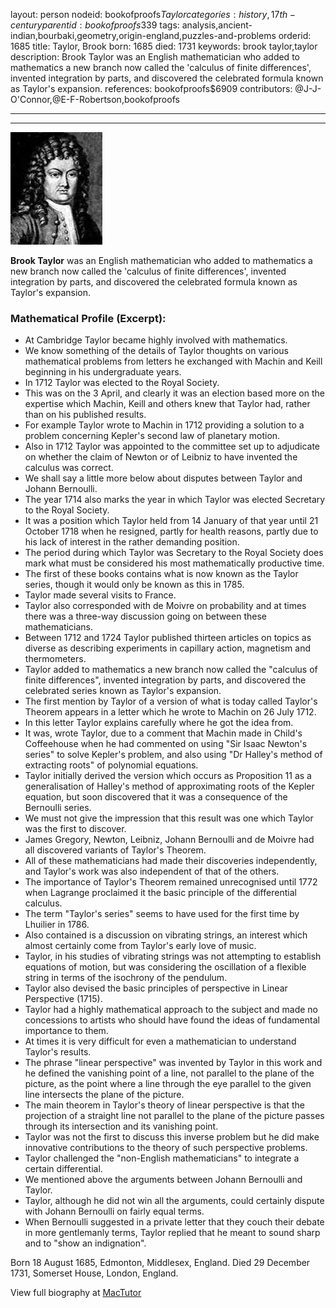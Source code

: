layout: person
nodeid: bookofproofs$Taylor
categories: history,17th-century
parentid: bookofproofs$339
tags: analysis,ancient-indian,bourbaki,geometry,origin-england,puzzles-and-problems
orderid: 1685
title: Taylor, Brook
born: 1685
died: 1731
keywords: brook taylor,taylor
description: Brook Taylor was an English mathematician who added to mathematics a new branch now called the 'calculus of finite differences', invented integration by parts, and discovered the celebrated formula known as Taylor's expansion.
references: bookofproofs$6909
contributors: @J-J-O'Connor,@E-F-Robertson,bookofproofs

---



---

![Taylor.jpg](https://github.com/bookofproofs/bookofproofs.github.io/blob/main/_sources/_assets/images/portraits/Taylor.jpg?raw=true)

**Brook Taylor** was an English mathematician who added to mathematics a new branch now called the 'calculus of finite differences', invented integration by parts, and discovered the celebrated formula known as Taylor's expansion.

### Mathematical Profile (Excerpt):
* At Cambridge Taylor became highly involved with mathematics.
* We know something of the details of Taylor thoughts on various mathematical problems from letters he exchanged with Machin and Keill beginning in his undergraduate years.
* In 1712 Taylor was elected to the Royal Society.
* This was on the 3 April, and clearly it was an election based more on the expertise which Machin, Keill and others knew that Taylor had, rather than on his published results.
* For example Taylor wrote to Machin in 1712 providing a solution to a problem concerning Kepler's second law of planetary motion.
* Also in 1712 Taylor was appointed to the committee set up to adjudicate on whether the claim of Newton or of Leibniz to have invented the calculus was correct.
* We shall say a little more below about disputes between Taylor and Johann Bernoulli.
* The year 1714 also marks the year in which Taylor was elected Secretary to the Royal Society.
* It was a position which Taylor held from 14 January of that year until 21 October 1718 when he resigned, partly for health reasons, partly due to his lack of interest in the rather demanding position.
* The period during which Taylor was Secretary to the Royal Society does mark what must be considered his most mathematically productive time.
* The first of these books contains what is now known as the Taylor series, though it would only be known as this in 1785.
* Taylor made several visits to France.
* Taylor also corresponded with de Moivre on probability and at times there was a three-way discussion going on between these mathematicians.
* Between 1712 and 1724 Taylor published thirteen articles on topics as diverse as describing experiments in capillary action, magnetism and thermometers.
* Taylor added to mathematics a new branch now called the "calculus of finite differences", invented integration by parts, and discovered the celebrated series known as Taylor's expansion.
* The first mention by Taylor of a version of what is today called Taylor's Theorem appears in a letter which he wrote to Machin on 26 July 1712.
* In this letter Taylor explains carefully where he got the idea from.
* It was, wrote Taylor, due to a comment that Machin made in Child's Coffeehouse when he had commented on using "Sir Isaac Newton's series" to solve Kepler's problem, and also using "Dr Halley's method of extracting roots" of polynomial equations.
* Taylor initially derived the version which occurs as Proposition 11 as a generalisation of Halley's method of approximating roots of the Kepler equation, but soon discovered that it was a consequence of the Bernoulli series.
* We must not give the impression that this result was one which Taylor was the first to discover.
* James Gregory, Newton, Leibniz, Johann Bernoulli and de Moivre had all discovered variants of Taylor's Theorem.
* All of these mathematicians had made their discoveries independently, and Taylor's work was also independent of that of the others.
* The importance of Taylor's Theorem remained unrecognised until 1772 when Lagrange proclaimed it the basic principle of the differential calculus.
* The term "Taylor's series" seems to have used for the first time by Lhuilier in 1786.
* Also contained is a discussion on vibrating strings, an interest which almost certainly come from Taylor's early love of music.
* Taylor, in his studies of vibrating strings was not attempting to establish equations of motion, but was considering the oscillation of a flexible string in terms of the isochrony of the pendulum.
* Taylor also devised the basic principles of perspective in Linear Perspective (1715).
* Taylor had a highly mathematical approach to the subject and made no concessions to artists who should have found the ideas of fundamental importance to them.
* At times it is very difficult for even a mathematician to understand Taylor's results.
* The phrase "linear perspective" was invented by Taylor in this work and he defined the vanishing point of a line, not parallel to the plane of the picture, as the point where a line through the eye parallel to the given line intersects the plane of the picture.
* The main theorem in Taylor's theory of linear perspective is that the projection of a straight line not parallel to the plane of the picture passes through its intersection and its vanishing point.
* Taylor was not the first to discuss this inverse problem but he did make innovative contributions to the theory of such perspective problems.
* Taylor challenged the "non-English mathematicians" to integrate a certain differential.
* We mentioned above the arguments between Johann Bernoulli and Taylor.
* Taylor, although he did not win all the arguments, could certainly dispute with Johann Bernoulli on fairly equal terms.
* When Bernoulli suggested in a private letter that they couch their debate in more gentlemanly terms, Taylor replied that he meant to sound sharp and to "show an indignation".

Born 18 August 1685, Edmonton, Middlesex, England. Died 29 December 1731, Somerset House, London, England.

View full biography at [MacTutor](https://mathshistory.st-andrews.ac.uk/Biographies/Taylor/)
